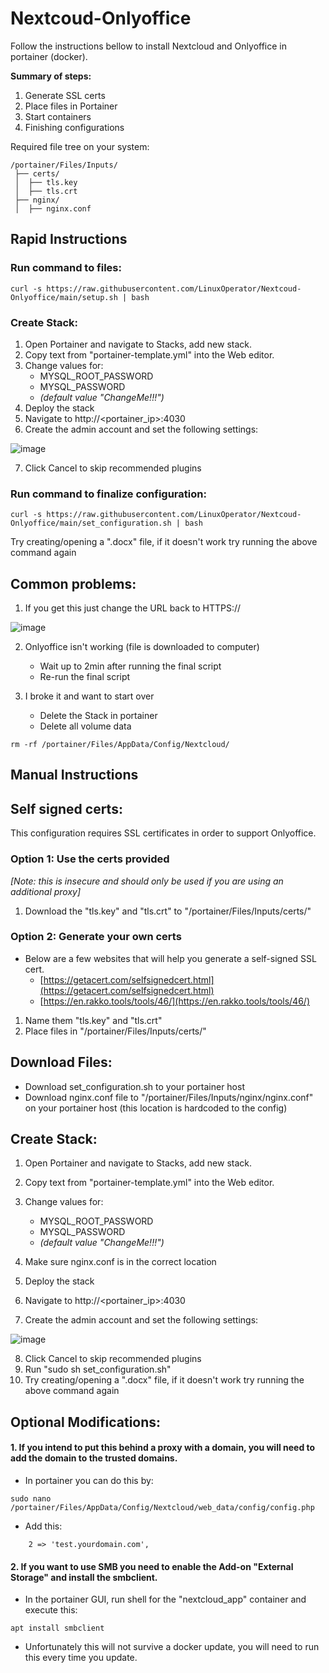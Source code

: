 # Nextcoud-Onlyoffice

Follow the instructions bellow to install Nextcloud and Onlyoffice in portainer (docker).

**Summary of steps:**
1. Generate SSL certs
2. Place files in Portainer
3. Start containers
4. Finishing configurations


Required file tree on your system:
```
/portainer/Files/Inputs/
 ├── certs/
 │  ├── tls.key
 │  ├── tls.crt
 ├── nginx/
 │  ├── nginx.conf
 ```

## Rapid Instructions

### Run command to files:
```
curl -s https://raw.githubusercontent.com/LinuxOperator/Nextcoud-Onlyoffice/main/setup.sh | bash
```

### Create Stack:
1. Open Portainer and navigate to Stacks, add new stack.
2. Copy text from "portainer-template.yml" into the Web editor.
3. Change values for:
    - MYSQL_ROOT_PASSWORD
    - MYSQL_PASSWORD
    - _(default value "ChangeMe!!!")_
4. Deploy the stack
5. Navigate to http://<portainer_ip>:4030
6. Create the admin account and set the following settings:

![image](https://user-images.githubusercontent.com/68796633/161149500-b1857171-27f0-4be8-beef-dd0b1aa86101.png)


7. Click Cancel to skip recommended plugins


### Run command to finalize configuration:
```
curl -s https://raw.githubusercontent.com/LinuxOperator/Nextcoud-Onlyoffice/main/set_configuration.sh | bash
```
Try creating/opening a ".docx" file, if it doesn't work try running the above command again



## Common problems:

1. If you get this just change the URL back to HTTPS://

![image](https://user-images.githubusercontent.com/68796633/161149659-38050399-e7c1-44bc-81db-a34e2c19c587.png)

2. Onlyoffice isn't working (file is downloaded to computer)
   - Wait up to 2min after running the final script
   - Re-run the final script

3. I broke it and want to start over
   - Delete the Stack in portainer
   - Delete all volume data
```
rm -rf /portainer/Files/AppData/Config/Nextcloud/
```

## Manual Instructions

## Self signed certs:

This configuration requires SSL certificates in order to support Onlyoffice.

### Option 1: Use the certs provided
_[Note: this is insecure and should only be used if you are using an additional proxy]_

1. Download the "tls.key" and "tls.crt" to "/portainer/Files/Inputs/certs/" 

### Option 2: Generate your own certs

 - Below are a few websites that will help you generate a self-signed SSL cert.
   - [https://getacert.com/selfsignedcert.html](https://getacert.com/selfsignedcert.html)
   - [https://en.rakko.tools/tools/46/](https://en.rakko.tools/tools/46/)

1. Name them "tls.key" and "tls.crt"
2. Place files in "/portainer/Files/Inputs/certs/" 


## Download Files:
- Download set_configuration.sh to your portainer host
- Download nginx.conf file to "/portainer/Files/Inputs/nginx/nginx.conf" on your portainer host (this location is hardcoded to the config)


## Create Stack:
1. Open Portainer and navigate to Stacks, add new stack.
2. Copy text from "portainer-template.yml" into the Web editor.
3. Change values for:
    - MYSQL_ROOT_PASSWORD
    - MYSQL_PASSWORD
    - _(default value "ChangeMe!!!")_

4. Make sure nginx.conf is in the correct location
5. Deploy the stack
6. Navigate to http://<portainer_ip>:4030
7. Create the admin account and set the following settings:

![image](https://user-images.githubusercontent.com/68796633/161149500-b1857171-27f0-4be8-beef-dd0b1aa86101.png)

8. Click Cancel to skip recommended plugins
9. Run "sudo sh set_configuration.sh"
10. Try creating/opening a ".docx" file, if it doesn't work try running the above command again





## Optional Modifications:

#### 1. If you intend to put this behind a proxy with a domain, you will need to add the domain to the trusted domains.
- In portainer you can do this by:
```
sudo nano /portainer/Files/AppData/Config/Nextcloud/web_data/config/config.php
```
- Add this:
```
    2 => 'test.yourdomain.com',
```

#### 2. If you want to use SMB you need to enable the Add-on "External Storage" and install the smbclient.
- In the portainer GUI, run shell for the "nextcloud_app" container and execute this:
```
apt install smbclient
```
- Unfortunately this will not survive a docker update, you will need to run this every time you update.

